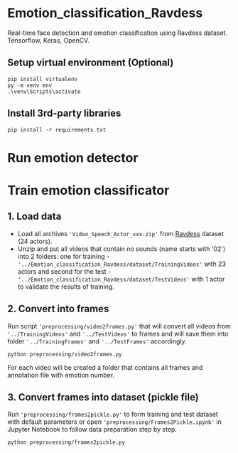 # Emotion_classification_Ravdess
Real-time face detection and emotion classification using Ravdess dataset. Tensorflow, Keras, OpenCV.

## Setup virtual environment (Optional)
```
pip install virtualenv
py -m venv env
.\venv\Scripts\activate
```

## Install 3rd-party libraries
```
pip install -r requirements.txt
```

# Run emotion detector


# Train emotion classificator

## 1. Load data
- Load all archives `'Video_Speech_Actor_xxx.zip'` from [Ravdess](https://zenodo.org/record/1188976#.XQf5d4gvOUm "Title") dataset (24 actors). 
- Unzip and put all videos that contain no sounds (name starts with '02') into 2 folders: one for training - `'../Emotion_classification_Ravdess/dataset/TrainingVideos'` with 23 actors and second for the test - `'../Emotion_classification_Ravdess/dataset/TestVideos'` with 1 actor to validate the results of training.

## 2. Convert into frames
Run script `'preprocessing/video2frames.py'` that will convert all videos from `'../TrainingVideos'` and `'../TestVideos'` to frames and will save them into folder `'../TrainingFrames'` and `'../TestFrames'` accordingly.

```
python preprocessing/video2frames.py
```

For each video will be created a folder that contains all frames and annotation file with emotion number. 

## 3. Convert frames into dataset (pickle file)
Run `'preprocessing/frames2pickle.py'` to form training and test dataset with default parameters or open `'preprocessing/Frames2Pickle.ipynb'` in Jupyter Notebook to follow data preparation step by step.

```
python preprocessing/frames2pickle.py
```

